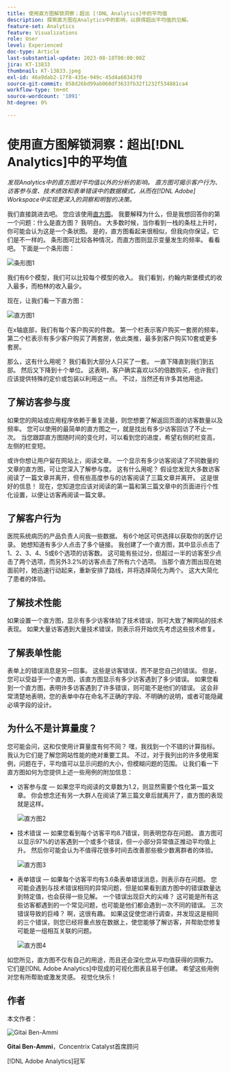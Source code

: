 ```yaml
---
title: 使用直方图解锁洞察；超出 [!DNL Analytics]中的平均值
description: 探索直方图在Analytics中的影响，以获得超出平均值的见解。
feature-set: Analytics
feature: Visualizations
role: User
level: Experienced
doc-type: Article
last-substantial-update: 2023-08-18T00:00:00Z
jira: KT-13833
thumbnail: KT-13833.jpeg
exl-id: 46a9dab2-17f8-435e-949c-45d4a60343f0
source-git-commit: 058d26bd99ab060df3633fb32f1232f534881ca4
workflow-type: tm+mt
source-wordcount: '1091'
ht-degree: 0%

---
```


# 使用直方图解锁洞察：超出[!DNL Analytics]中的平均值

_发现Analytics中的直方图对平均值以外的分析的影响。 直方图可揭示客户行为、访客参与度、技术绩效和表单错误中的数据模式，从而在[!DNL Adobe] Workspace中实现更深入的洞察和明智的决策。_

我们直接跳进去吧。 您应该使用[直方图](https://experienceleague.adobe.com/docs/analytics/analyze/analysis-workspace/visualizations/histogram.html?lang=zh-Hans)。 我要解释为什么，但是我想回答你的第一个问题：什么是直方图？ 我明白。 大多数时候，当你看到一栈的条柱上升时，你可能会认为这是一个条状图。 是的，直方图看起来很相似，但我向你保证，它们是不一样的。 条形图可比较各种情况，而直方图则显示变量发生的频率。 看看吧。 下面是一个条形图：

![条形图1](assets/bar-chart-1.png)

我们有6个模型，我们可以比较每个模型的收入。 我们看到，约翰内斯堡模式的收入最多，而柏林的收入最少。

现在，让我们看一下直方图：

![直方图1](assets/histogram-1.png)

在x轴底部，我们有每个客户购买的件数。 第一个栏表示客户购买一套房的频率，第二个栏表示有多少客户购买了两套房，依此类推，最多到客户购买10套或更多套房。

那么，这有什么用呢？ 我们看到大部分人只买了一套。 一直下降直到我们到五部。 然后又下降到十个单位。 这表明，客户确实喜欢以5的倍数购买，也许我们应该提供特殊的定价或包装以利用这一点。 不过，当然还有许多其他用途。

## 了解访客参与度

如果您的网站或应用程序依赖于重复流量，则您想要了解返回页面的访客数量以及频率。 您可以使用的最简单的直方图之一，就是找出有多少访客回访了不止一次。 当您跟踪直方图随时间的变化时，可以看到您的进度，希望右侧的栏变高，左侧的栏变短。

或许你想让用户留在网站上，阅读文章。 一个显示有多少访客阅读了不同数量的文章的直方图，可让您深入了解参与度。 这有什么用呢？ 假设您发现大多数访客阅读了一篇文章并离开，但有些高度参与的访客阅读了三篇文章并离开。 这是很好的信息！ 现在，您知道您应该对阅读的第一篇和第三篇文章中的页面进行个性化设置，以便让访客再阅读一篇文章。

## 了解客户行为

医院系统病历的产品负责人问我一些数据。 有6个地区可供选择以获取你的医疗记录。 她想知道有多少人点击了多个链接。 我创建了一个直方图，其中显示点击了1、2、3、4、5或6个选项的访客数。 这可能有些过分，但超过一半的访客至少点击了两个选项，而另外3.2%的访客点击了所有六个选项。 当那个直方图出现在她面前时，她迅速行动起来，重新安排了路线，并将选择简化为两个。 这大大简化了患者的体验。

## 了解技术性能

如果设置一个直方图，显示有多少访客体验了技术错误，则可大致了解网站的技术表现。 如果大量访客遇到大量技术错误，则表示将开始优先考虑这些技术修复。

## 了解表单性能

表单上的错误消息是另一回事。 这些是访客错误，而不是您自己的错误。 但是，您可以受益于一个直方图，该直方图显示有多少访客遇到了多少错误。 如果您看到一个直方图，表明许多访客遇到了许多错误，则可能不是他们的错误。 这会非常清楚地表明，您的表单中存在命名不正确的字段、不明确的说明，或者可能隐藏必填字段的设计。

## 为什么不是计算量度？

您可能会问，这和仅使用计算量度有何不同？ 嘿，我找到一个不错的计算指标。 我认为它们是了解您网站性能的绝对重要工具。 不过，对于我列出的许多使用案例，问题在于，平均值可以显示问题的大小，但模糊问题的范围。 让我们看一下直方图如何为您提供上述一些用例的附加信息：

- 访客参与度 — 如果您平均阅读的文章数为1.2，则显然需要个性化第一篇文章。 你会想念还有另一大群人在阅读了第三篇文章后就离开了，直方图的表现就是这样。

  ![直方图2](assets/histogram-2.png)

- 技术错误 — 如果您看到每个访客平均8.7错误，则表明您存在问题。 直方图可以显示97%的访客遇到一个或多个错误，但一小部分异常值正推动平均值上升。 然后你可能会认为不值得花很多时间去改善那些极少数离群者的体验。

  ![直方图3](assets/histogram-3.png)

- 表单错误 — 如果每个访客平均有3.6条表单错误消息，则表示存在问题。 您可能会遇到与技术错误相同的异常问题，但是如果看到直方图中的错误数量达到特定值，也会获得一些见解。 一个错误出现巨大的尖峰？ 这可能是所有这些访客都遇到的一个常见问题，也可能是他们都会遇到一次不同的错误。 三次错误导致的巨峰？ 啊，这很有趣。 如果这促使您进行调查，并发现这是相同的三个错误，则您已经将重点放在数据上，使您能够了解访客，并帮助您修复可能是一组相互关联的问题。

  ![直方图4](assets/histogram-4.png)

如您所见，直方图不仅有自己的用途，而且还会深化您从平均值获得的洞察力。 它们是[!DNL Adobe Analytics]中现成的可视化图表且易于创建。 希望这些用例对您有所帮助或激发灵感。 视觉化快乐！

## 作者

本文作者：

![Gitai Ben-Ammi](assets/gitai-headshot.png)

**Gitai Ben-Ammi**，Concentrix Catalyst首席顾问

[!DNL Adobe Analytics]冠军

